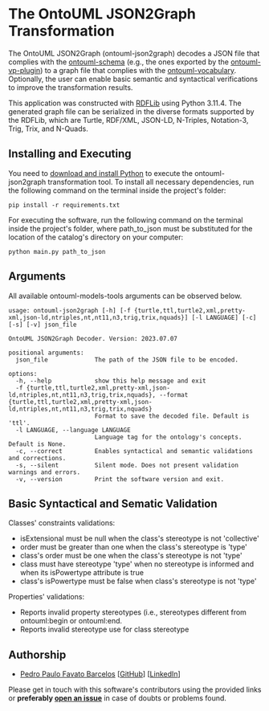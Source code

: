 # The OntoUML JSON2Graph Transformation

The OntoUML JSON2Graph (ontouml-json2graph) decodes a JSON file that complies with
the [ontouml-schema](https://github.com/OntoUML/ontouml-schema) (e.g., the ones exported by
the [ontouml-vp-plugin](https://github.com/OntoUML/ontouml-vp-plugin)) to a graph file that complies with
the [ontouml-vocabulary](https://github.com/OntoUML/ontouml-vocabulary). Optionally, the user can enable basic semantic
and syntactical verifications to improve the transformation results.

This application was constructed with [RDFLib](https://rdflib.readthedocs.io/en/stable/) using Python 3.11.4. The
generated graph file can be serialized in the diverse formats supported by the RDFLib, which are Turtle, RDF/XML,
JSON-LD, N-Triples, Notation-3, Trig, Trix, and N-Quads.

## Installing and Executing

You need to [download and install Python](https://www.python.org/downloads/) to execute the ontouml-json2graph
transformation tool. To install all necessary dependencies, run the following command on the terminal inside the
project's folder:

```text
pip install -r requirements.txt
```

For executing the software, run the following command on the terminal inside the project's folder, where path_to_json
must be substituted for the location of the catalog's directory on your computer:

```text
python main.py path_to_json
```

## Arguments

All available ontouml-models-tools arguments can be observed below.

```text
usage: ontouml-json2graph [-h] [-f {turtle,ttl,turtle2,xml,pretty-xml,json-ld,ntriples,nt,nt11,n3,trig,trix,nquads}] [-l LANGUAGE] [-c] [-s] [-v] json_file                     
                                                                                                                                                                                
OntoUML JSON2Graph Decoder. Version: 2023.07.07                                                                                                                                 
                                                                                                                                                                                
positional arguments:                                                                                                                                                           
  json_file             The path of the JSON file to be encoded.                                                                                                                
                                                                                                                                                                                
options:                                                                                                                                                                        
  -h, --help            show this help message and exit                                                                                                                         
  -f {turtle,ttl,turtle2,xml,pretty-xml,json-ld,ntriples,nt,nt11,n3,trig,trix,nquads}, --format {turtle,ttl,turtle2,xml,pretty-xml,json-ld,ntriples,nt,nt11,n3,trig,trix,nquads}
                        Format to save the decoded file. Default is 'ttl'.                                                                                                      
  -l LANGUAGE, --language LANGUAGE                                                                                                                                              
                        Language tag for the ontology's concepts. Default is None.                                                                                              
  -c, --correct         Enables syntactical and semantic validations and corrections.                                                                                           
  -s, --silent          Silent mode. Does not present validation warnings and errors.                                                                                           
  -v, --version         Print the software version and exit.   
```

## Basic Syntactical and Sematic Validation

Classes' constraints validations:

- isExtensional must be null when the class's stereotype is not 'collective'
- order must be greater than one when the class's stereotype is 'type'
- class's order must be one when the class's stereotype is not 'type'
- class must have stereotype 'type' when no stereotype is informed and when its isPowertype attribute is true
- class's isPowertype must be false when class's stereotype is not 'type'

Properties' validations:

- Reports invalid property stereotypes (i.e., stereotypes different from ontouml:begin or ontouml:end.
- Reports invalid stereotype use for class stereotype

## Authorship

- [Pedro Paulo Favato Barcelos](https://orcid.org/0000-0003-2736-7817) [[GitHub](https://github.com/pedropaulofb)] [[LinkedIn](https://www.linkedin.com/in/pedropaulofavatobarcelos/)]

Please get in touch with this software's contributors using the provided links or **preferably [open an issue](https://github.com/OntoUML/ontouml-json2graph/issues)** in case of doubts or problems found.
